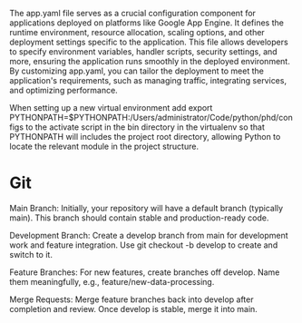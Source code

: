 The app.yaml file serves as a crucial configuration component for applications deployed on platforms like Google App Engine. It defines the runtime environment, resource allocation, scaling options, and other deployment settings specific to the application. This file allows developers to specify environment variables, handler scripts, security settings, and more, ensuring the application runs smoothly in the deployed environment. By customizing app.yaml, you can tailor the deployment to meet the application's requirements, such as managing traffic, integrating services, and optimizing performance.

When setting up a new virtual environment add export PYTHONPATH=$PYTHONPATH:/Users/administrator/Code/python/phd/configs to the activate script in the bin directory in the virtualenv so that PYTHONPATH will includes the project root directory, allowing Python to locate the relevant module in the project structure.

# Git

Main Branch: Initially, your repository will have a default branch (typically main). This branch should contain stable and production-ready code.

Development Branch: Create a develop branch from main for development work and feature integration. Use git checkout -b develop to create and switch to it.

Feature Branches: For new features, create branches off develop. Name them meaningfully, e.g., feature/new-data-processing.

Merge Requests: Merge feature branches back into develop after completion and review. Once develop is stable, merge it into main.